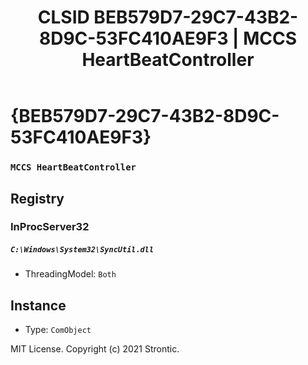 ﻿---
title: "CLSID BEB579D7-29C7-43B2-8D9C-53FC410AE9F3 | MCCS HeartBeatController"
excerpt: What is COM-Object CLSID BEB579D7-29C7-43B2-8D9C-53FC410AE9F3?
---

# {BEB579D7-29C7-43B2-8D9C-53FC410AE9F3}

### `MCCS HeartBeatController`

## Registry


### InProcServer32

##### `C:\Windows\System32\SyncUtil.dll`
* ThreadingModel: `Both`

## Instance

* Type: `ComObject`

MIT License. Copyright (c) 2021 Strontic.


